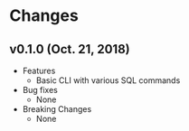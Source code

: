 Changes
===

## v0.1.0 (Oct. 21, 2018)

* Features
  * Basic CLI with various SQL commands
* Bug fixes
  * None
* Breaking Changes
  * None
